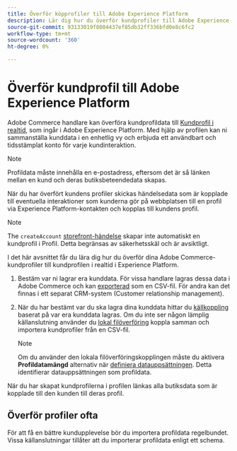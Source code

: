 ```yaml
---
title: Överför köpprofiler till Adobe Experience Platform
description: Lär dig hur du överför kundprofiler till Adobe Experience Platform.
source-git-commit: 93133019f8004437ef85db32ff336bfd0e8c6fc2
workflow-type: tm+mt
source-wordcount: '360'
ht-degree: 0%

---
```


# Överför kundprofil till Adobe Experience Platform

Adobe Commerce handlare kan överföra kundprofildata till [Kundprofil i realtid](https://experienceleague.adobe.com/docs/experience-platform/profile/home.html), som ingår i Adobe Experience Platform. Med hjälp av profilen kan ni sammanställa kunddata i en enhetlig vy och erbjuda ett användbart och tidsstämplat konto för varje kundinteraktion.

>[!NOTE]
>
> Profildata måste innehålla en e-postadress, eftersom det är så länken mellan en kund och deras butiksbeteendedata skapas.

När du har överfört kundens profiler skickas händelsedata som är kopplade till eventuella interaktioner som kunderna gör på webbplatsen till en profil via Experience Platform-kontakten och kopplas till kundens profil.

>[!NOTE]
>
> The `createAccount` [storefront-händelse](events.md) skapar inte automatiskt en kundprofil i Profil. Detta begränsas av säkerhetsskäl och är avsiktligt.

I det här avsnittet får du lära dig hur du överför dina Adobe Commerce-kundprofiler till kundprofilen i realtid i Experience Platform.

1. Bestäm var ni lagrar era kunddata. För vissa handlare lagras dessa data i Adobe Commerce och kan [exporterad](https://docs.magento.com/user-guide/system/data-export.html) som en CSV-fil. För andra kan det finnas i ett separat CRM-system (Customer relationship management).

1. När du har bestämt var du ska lagra dina kunddata hittar du [källkoppling](https://experienceleague.adobe.com/docs/experience-platform/sources/home.html?lang=en) baserat på var era kunddata lagras. Om du inte ser någon lämplig källanslutning använder du [lokal filöverföring](https://experienceleague.adobe.com/docs/experience-platform/sources/ui-tutorials/create/local-system/local-file-upload.html) koppla samman och importera kundprofiler från en CSV-fil.

   >[!NOTE]
   >
   > Om du använder den lokala filöverföringskopplingen måste du aktivera **Profildatamängd** alternativ när [definiera datauppsättningen](https://experienceleague.adobe.com/docs/experience-platform/sources/ui-tutorials/create/local-system/local-file-upload.html#use-an-existing-dataset). Detta identifierar datauppsättningen som profildata.

När du har skapat kundprofilerna i profilen länkas alla butiksdata som är kopplade till den kunden till deras profil.

## Överför profiler ofta

För att få en bättre kundupplevelse bör du importera profildata regelbundet. Vissa källanslutningar tillåter att du importerar profildata enligt ett schema.

